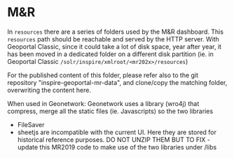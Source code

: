 # M&R

In `resources` there are a series of folders used by the M&R dashboard. This `resources` path should be reachable and served by the HTTP server.
With Geoportal Classic, since it could take a lot of disk space, year after year, it has been moved in a dedicated folder on a different disk partition (ie. in Geoportal Classic `/solr/inspire/xmlroot/<mr202x>/resources`)

For the published content of this folder, please refer also to the git repository "inspire-geoportal-mr-data", and clone/copy the matching folder, overwriting the content here.


When used in Geonetwork:
Geonetwork uses a library (wro4j) that compress, merge all the static files (ie. Javascripts) so the two libraries
- FileSaver
- sheetjs
are incompatible with the current UI.
Here they are stored for historical reference purposes.
DO NOT UNZIP THEM BUT
TO FIX - update this MR2019 code to make use of the two libraries under /libs